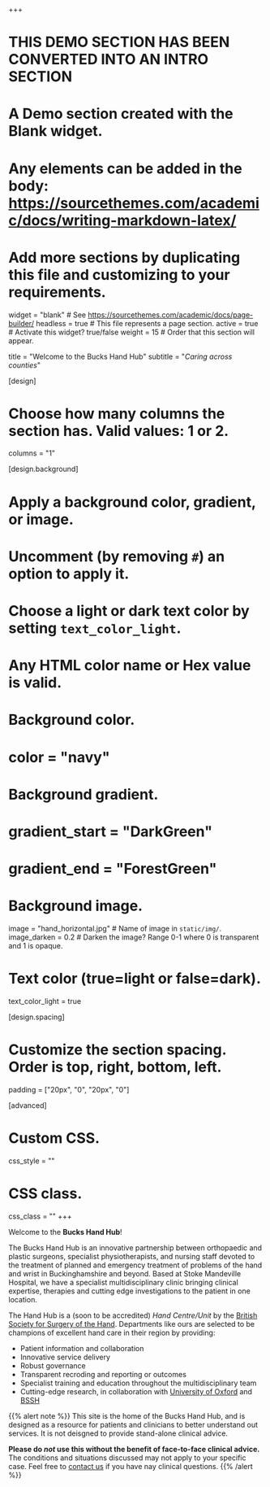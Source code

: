 +++
# THIS DEMO SECTION HAS BEEN CONVERTED INTO AN INTRO SECTION
# A Demo section created with the Blank widget.
# Any elements can be added in the body: https://sourcethemes.com/academic/docs/writing-markdown-latex/
# Add more sections by duplicating this file and customizing to your requirements.

widget = "blank"  # See https://sourcethemes.com/academic/docs/page-builder/
headless = true  # This file represents a page section.
active = true  # Activate this widget? true/false
weight = 15  # Order that this section will appear.

title = "Welcome to the Bucks Hand Hub"
subtitle = "*Caring across counties*"

[design]
  # Choose how many columns the section has. Valid values: 1 or 2.
  columns = "1"

[design.background]
  # Apply a background color, gradient, or image.
  #   Uncomment (by removing `#`) an option to apply it.
  #   Choose a light or dark text color by setting `text_color_light`.
  #   Any HTML color name or Hex value is valid.

  # Background color.
  # color = "navy"

  # Background gradient.
  # gradient_start = "DarkGreen"
  # gradient_end = "ForestGreen"

  # Background image.
  image = "hand_horizontal.jpg"  # Name of image in `static/img/`.
  image_darken = 0.2  # Darken the image? Range 0-1 where 0 is transparent and 1 is opaque.

  # Text color (true=light or false=dark).
  text_color_light = true

[design.spacing]
  # Customize the section spacing. Order is top, right, bottom, left.
  padding = ["20px", "0", "20px", "0"]

[advanced]
 # Custom CSS.
 css_style = ""

 # CSS class.
 css_class = ""
+++

Welcome to the **Bucks Hand Hub**!

The Bucks Hand Hub is an innovative partnership between orthopaedic and plastic surgeons, specialist physiotherapists, and nursing staff devoted to the treatment of planned and emergency treatment of problems of the hand and wrist in Buckinghamshire and beyond. Based at Stoke Mandeville Hospital, we have a specialist multidisciplinary clinic bringing clinical expertise, therapies and cutting edge investigations to the patient in one location.

The Hand Hub is a (soon to be accredited) *Hand Centre/Unit* by the [British Society for Surgery of the Hand](https://www.bssh.ac.uk). Departments like ours are selected to be champions of excellent hand care in their region by providing:

- Patient information and collaboration
- Innovative service delivery
- Robust governance
- Transparent recroding and reporting or outcomes
- Specialist training and education throughout the multidisciplinary team
- Cutting-edge research, in collaboration with [University of Oxford](https://www.ndorms.ox.ac.uk) and [BSSH](https://www.bssh.ac.uk)



{{% alert note %}}
This site is the home of the Bucks Hand Hub, and is designed as a resource for patients and clinicians to better understand out services. It is not deisgned to provide stand-alone clinical advice.

**Please do *not* use this without the benefit of face-to-face clinical advice.** The conditions and situations discussed may not apply to your specific case. Feel free to [contact us](#contact) if you have nay clinical questions.
{{% /alert %}}
